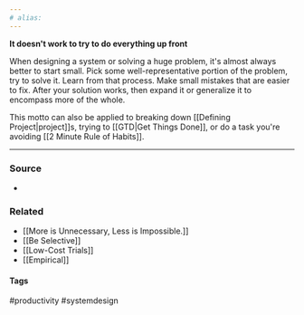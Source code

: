 ```yaml
---
# alias:
---
```

**It doesn't work to try to do everything up front**

When designing a system or solving a huge problem, it's almost always better to start small. Pick some well-representative portion of the problem, try to solve it. Learn from that process. Make small mistakes that are easier to fix. After your solution works, then expand it or generalize it to encompass more of the whole.

This motto can also be applied to breaking down [[Defining Project|project]]s, trying to [[GTD|Get Things Done]], or do a task you're avoiding [[2 Minute Rule of Habits]].

---
### Source
- 

### Related
- [[More is Unnecessary, Less is Impossible.]]
- [[Be Selective]]
- [[Low-Cost Trials]]
- [[Empirical]]

#### Tags
#productivity #systemdesign 